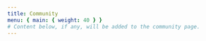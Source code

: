 ```yaml
---
title: Community
menu: { main: { weight: 40 } }
# Content below, if any, will be added to the community page.
---
```

